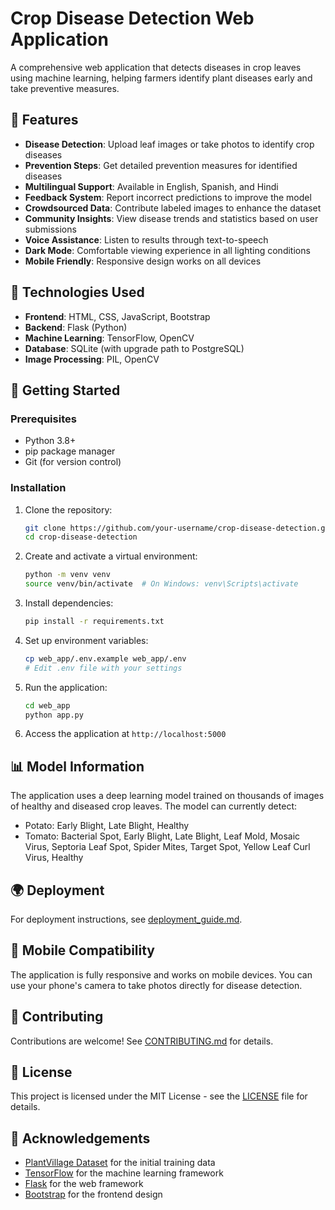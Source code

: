 # Crop Disease Detection Web Application

A comprehensive web application that detects diseases in crop leaves using machine learning, helping farmers identify plant diseases early and take preventive measures.

## 🌱 Features

- **Disease Detection**: Upload leaf images or take photos to identify crop diseases
- **Prevention Steps**: Get detailed prevention measures for identified diseases
- **Multilingual Support**: Available in English, Spanish, and Hindi
- **Feedback System**: Report incorrect predictions to improve the model
- **Crowdsourced Data**: Contribute labeled images to enhance the dataset
- **Community Insights**: View disease trends and statistics based on user submissions
- **Voice Assistance**: Listen to results through text-to-speech
- **Dark Mode**: Comfortable viewing experience in all lighting conditions
- **Mobile Friendly**: Responsive design works on all devices

## 🔧 Technologies Used

- **Frontend**: HTML, CSS, JavaScript, Bootstrap
- **Backend**: Flask (Python)
- **Machine Learning**: TensorFlow, OpenCV
- **Database**: SQLite (with upgrade path to PostgreSQL)
- **Image Processing**: PIL, OpenCV

## 🚀 Getting Started

### Prerequisites

- Python 3.8+
- pip package manager
- Git (for version control)

### Installation

1. Clone the repository:
   ```bash
   git clone https://github.com/your-username/crop-disease-detection.git
   cd crop-disease-detection
   ```

2. Create and activate a virtual environment:
   ```bash
   python -m venv venv
   source venv/bin/activate  # On Windows: venv\Scripts\activate
   ```

3. Install dependencies:
   ```bash
   pip install -r requirements.txt
   ```

4. Set up environment variables:
   ```bash
   cp web_app/.env.example web_app/.env
   # Edit .env file with your settings
   ```

5. Run the application:
   ```bash
   cd web_app
   python app.py
   ```

6. Access the application at `http://localhost:5000`

## 📊 Model Information

The application uses a deep learning model trained on thousands of images of healthy and diseased crop leaves. The model can currently detect:

- Potato: Early Blight, Late Blight, Healthy
- Tomato: Bacterial Spot, Early Blight, Late Blight, Leaf Mold, Mosaic Virus, Septoria Leaf Spot, Spider Mites, Target Spot, Yellow Leaf Curl Virus, Healthy

## 🌍 Deployment

For deployment instructions, see [deployment_guide.md](deployment_guide.md).

## 📱 Mobile Compatibility

The application is fully responsive and works on mobile devices. You can use your phone's camera to take photos directly for disease detection.

## 🤝 Contributing

Contributions are welcome! See [CONTRIBUTING.md](CONTRIBUTING.md) for details.

## 📄 License

This project is licensed under the MIT License - see the [LICENSE](LICENSE) file for details.

## 🙏 Acknowledgements

- [PlantVillage Dataset](https://plantvillage.psu.edu/) for the initial training data
- [TensorFlow](https://www.tensorflow.org/) for the machine learning framework
- [Flask](https://flask.palletsprojects.com/) for the web framework
- [Bootstrap](https://getbootstrap.com/) for the frontend design 
